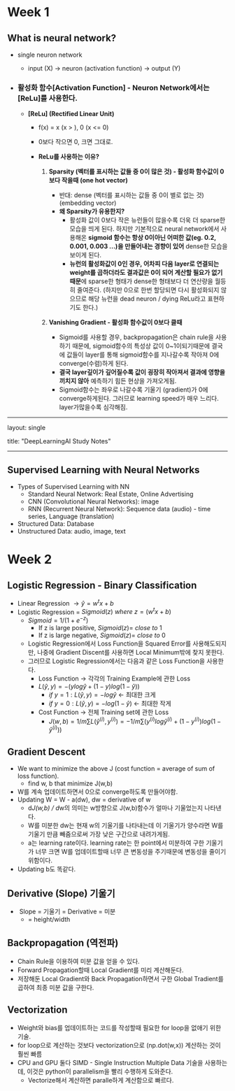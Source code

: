 # Week 1

## What is neural network?

- single neuron network

  - input (X) -> neuron (activation function) -> output (Y)

- ### 활성화 함수[Activation Function] - Neuron Network에서는 [ReLu]를 사용한다.

  - **[ReLu] (Rectified Linear Unit)**

    - f(x) = x (x > ), 0 (x <= 0)

    - 0보다 작으면 0, 크면 그대로.

    - **ReLu를 사용하는 이유?**

      1. **Sparsity (벡터를 표시하는 값들 중 0이 많은 것) - 활성화 함수값이 0보다 작을때 (one hot vector)**
         - 반대: dense (벡터를 표시하는 값들 중 0이 별로 없는 것) (embedding vector)
         - **왜 Sparsity가 유용한지?**
           - 활성화 값이 0보다 작은 뉴런들이 많을수록 더욱 더 sparse한 모습을 띄게 된다. 하지만 기본적으로 neural network에서 사용해온 **sigmoid 함수는 항상 0이아닌 어떠한 값(eg. 0.2, 0.001, 0.003 ...)을 만들어내는 경향이 있어** dense한 모습을 보이게 된다.
           - **뉴런의 활성화값이 0인 경우, 어차피 다음 layer로 연결되는 weight를 곱하더라도 결과값은 0이 되어 계산할 필요가 없기때문**에 sparse한 형태가 dense한 형태보다 더 연산량을 월등히 줄여준다. (하지만 0으로 한번 할당되면 다시 활성화되지 않으므로 해당 뉴런을 dead neuron / dying ReLu라고 표현하기도 한다.)

      2. **Vanishing Gradient - 활성화 함수값이 0보다 클때**
         - Sigmoid를 사용할 경우, backpropagation은 chain rule을 사용하기 때문에, sigmoid함수의 특성상 값이 0~1이되기때문에 결국에 값들이 layer를 통해 sigmoid함수를 지나갈수록 작아져 0에 converge(수렴)하게 된다.
         - **결국 layer깊이가 깊어질수록 값이 굉장히 작아져서 결과에 영향을 끼치지 않아** 예측하기 힘든 현상을 가져오게됨.
         - Sigmoid함수는 좌우로 나갈수록 기울기 (gradient)가 0에 converge하게된다. 그러므로 learning speed가 매우 느리다. layer가많을수록 심각해짐.

    

---

layout: single

title: "DeepLearningAI Study Notes"

---

## Supervised Learning with Neural Networks

- Types of Supervised Learning with NN
  - Standard Neural Network: Real Estate, Online Advertising
  - CNN (Convolutional Neural Networks): image
  - RNN (Recurrent Neural Network): Sequence data (audio) - time series, Language (translation)
- Structured Data: Database
- Unstructured Data: audio, image, text

# Week 2

## Logistic Regression - Binary Classification

- Linear Regression $\to\hat{y}= w^tx+b$
- Logistic Regression = $Sigmoid(z) \ where \ z=(w^tx+b)$
  - $Sigmoid = 1/(1+e^{-z})$
    - If z is large positive, $Sigmoid(z) = \ close \ to \ 1$
    - If z is large negative, $Sigmoid(z) = \ close \ to \ 0$
  - Logistic Regression에서 Loss Function을 Squared Error를 사용해도되지만, 나중에 Gradient Discent를 사용하면 Local Minimum밖에 찾지 못한다.
  - 그러므로 Logistic Regression에서는 다음과 같은 Loss Function을 사용한다.
    -  Loss Function -> 각각의 Training Example에 관한 Loss
      - $L(\hat{y},y) = -(ylog\hat{y}+(1-y)log(1-\hat{y}))$
        - $if\ y=1: L(\hat{y},y)=-log\hat{y}$ <- 최대한 크게
        - $if\ y=0: L(\hat{y},y)=-log(1-\hat{y})$ <- 최대한 작게
    - Cost Function -> 전체 Training set에 관한 Loss
      - $J(w,b) = 1/m \sum{L(\hat{y}^{(i)},y^{(i)})}=-1/m\sum{(y^{(i)}log\hat{y}^{(i)}+(1-y^{(i)})log(1-\hat{y}^{(i)}))}$

## Gradient Descent

- We want to minimize the above J (cost function = average of sum of loss function).
  - find w, b that minimize J(w,b)
- W를 계속 업데이트하면서 0으로 converge하도록 만들어야함.
- Updating W = W - a(dw), dw = derivative of w
  - d*J(w,b) / d*w의 의미는 w방향으로 J(w,b)함수가 얼마나 기울었는지 나타낸다. 
  - W를 미분한 dw는 현재 w의 기울기를 나타내는데 이 기울기가 양수라면 W를 기울기 만큼 빼줌으로써 가장 낮은 구간으로 내려가게됨.
  - a는 learning rate이다. learning rate는 한 point에서 미분하여 구한 기울기가 너무 크면 W를 업데이트할때 너무 큰 변동성을 주기때문에 변동성을 줄이기 위함이다.
- Updating b도 똑같다.

## Derivative (Slope) 기울기

- ​	Slope = 기울기 = Derivative = 미분
  - = height/width

## Backpropagation (역전파)

- Chain Rule을 이용하여 미분 값을 얻을 수 있다.
- Forward Propagation할때 Local Gradient를 미리 계산해둔다.
- 저장해둔 Local Gradient와 Back Propagation하면서 구한 Global Tradient를 곱하여 최종 미분 값을 구한다.

## Vectorization

- Weight와 bias를 업데이트하는 코드를 작성할때 필요한 for loop을 없애기 위한 기술.
- for loop으로 계산하는 것보다 vectorization으로 (np.dot(w,x)) 계산하는 것이 훨씬 빠름
- CPU and GPU 둘다 SIMD - Single Instruction Multiple Data 기술을 사용하는데, 이것은 python이 parallelism을 빨리 수행하게 도와준다. 
  - Vectorize해서 계산하면 paralle하게 계산함으로 빠르다.



